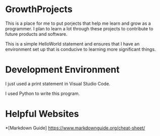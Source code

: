 # GrowthProjects

This is a place for me to put porjects that help me learn and grow as a programmer. I plan to learn a lot through these projects to contribute to future products and software.


This is a simple HelloWorld statement and ensures that I have an environment set up that is conducive to learning more significant things.

# Development Environment

I just used a print statement in Visual Studio Code.

I used Python to write this program.

# Helpful Websites

*[Markdown Guide] https://www.markdownguide.org/cheat-sheet/
